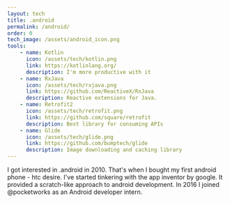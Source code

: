 ```yaml
---
layout: tech
title: .android
permalink: /android/
order: 0
tech_image: /assets/android_icon.png 
tools: 
    - name: Kotlin
      icon: /assets/tech/kotlin.png
      link: https://kotlinlang.org/
      description: I'm more productive with it
    - name: RxJava
      icon: /assets/tech/rxjava.png
      link: https://github.com/ReactiveX/RxJava
      description: Reactive extensions for Java.
    - name: Retrofit2
      icon: /assets/tech/retrofit.png
      link: https://github.com/square/retrofit
      description: Best library for consuming APIs
    - name: Glide
      icon: /assets/tech/glide.png
      link: https://github.com/bumptech/glide
      description: Image downloading and caching library
---
```


I got interested in .android in 2010. That's when I bought my first android phone - htc desire. I've started tinkering with the app inventor by google. It provided a scratch-like approach to android development. In 2016 I joined @pocketworks as an Android developer intern.
